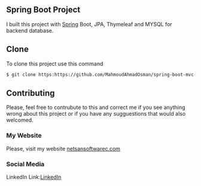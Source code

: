 ## Spring Boot Project

I built this project with [Spring](https://spring.io/projects/spring-boot) Boot, JPA, Thymeleaf and MYSQL for backend database.

## Clone

To clone this project use this command

```bash
$ git clone https:https://github.com/MahmoudAhmadOsman/spring-boot-mvc-restful-api.git
```





## Contributing

Please, feel free to contrubute to this and correct me if you see anything wrong about this project or if you have any sugguestions that would also welcomed.

### My Website

Please, visit my website
[netsansoftwarec.com](https://www.netsansoftware.com/)


### Social Media

LinkedIn Link:[LinkedIn](https://www.linkedin.com/in/mahmoudaoman/)
